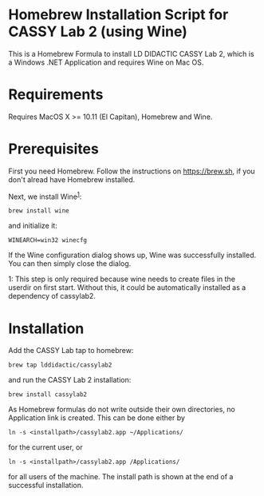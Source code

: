# Homebrew Installation Script for CASSY Lab 2 (using Wine)
This is a Homebrew Formula to install LD DIDACTIC CASSY Lab 2, which is a Windows .NET Application and requires Wine on Mac OS.
# Requirements
Requires MacOS X >= 10.11 (El Capitan), Homebrew and Wine.
# Prerequisites
First you need Homebrew. Follow the instructions on https://brew.sh, if you don't alread have Homebrew installed. 
<!---
You also need
XQuartz, which can then be installed using Homebrew:
```
brew cask install xquartz
```
-->
Next, we install Wine<sup>[1](#footnote1)</sup>: 
```
brew install wine
```
and initialize it:
```
WINEARCH=win32 winecfg
```
If the Wine configuration dialog shows up, Wine was successfully installed. You can then simply close the dialog.

<a name="footnote1">1</a>: This step is only required because wine needs to create files in the userdir on first start. Without this, it could be automatically installed as a dependency of cassylab2.

# Installation
Add the CASSY Lab tap to homebrew:
```
brew tap lddidactic/cassylab2
```
and run the CASSY Lab 2 installation:
```
brew install cassylab2
```
As Homebrew formulas do not write outside their own directories, no Application link is created. This can be done either by
```
ln -s <installpath>/cassylab2.app ~/Applications/
```
for the current user, or 
```
ln -s <installpath>/cassylab2.app /Applications/
```
for all users of the machine. The install path is shown at the end of a successful installation.
